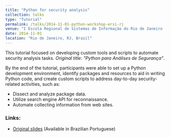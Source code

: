 ```yaml
---
title: "Python for security analysis"
collection: talks
type: "Tutorial"
permalink: /talks/2014-11-01-python-workshop-ersi-rj
venue: "I Escola Regional de Sistemas de Informação do Rio de Janeiro (ERSI-RJ)"
date: 2014-11-01
location: "Rio de Janeiro, RJ, Brazil"
---
```

This tutorial focused on developing custom tools and scripts to automate security analysis tasks. <i>Original title: "Python para Análises de Segurança"</i>.   

By the end of the tutorial, participants were able to set up a Python development environment, identify packages and resources to aid in writing Python code, and create custom scripts to address day-to-day security-related activities, such as:
* Dissect and analyze package data.
* Utilize search engine API for reconnaissance.
* Automate collecting information from web sites.

### Links: ######
* [Original slides](http://danielcmarques.github.com/files/ersi-python.pdf) (Available in Brazilian Portuguese)

